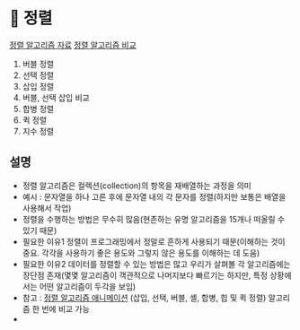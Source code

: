 # 🐣 정렬 <span id="1">
[정렬 알고리즘 자료](https://cs.slides.com/colt_steele/elementary-sorting-algorithms)
[정렬 알고리즘 비교](https://www.toptal.com/developers/sorting-algorithms)

1. 버블 정렬
2. 선택 정렬
3. 삽입 정렬
4. 버블, 선택 삽입 비교 
5. 합병 정렬
6. 퀵 정렬
7. 지수 정렬

## 설명
- 정렬 알고리즘은 컬렉션(collection)의 항목을 재배열하는 과정을 의미
- 예시 : 문자열을 하나 고른 후에 문자열 내의 각 문자를 정렬(하지만 보통은 배열을 사용해서 작업)
- 정렬을 수행하는 방법은 무수히 많음(현존하는 유명 알고리즘을 15개나 떠올릴 수 있기 때문)
- 필요한 이유1 정렬이 프로그래밍에서 정말로 흔하게 사용되기 때문(이해하는 것이 중요. 각각을 사용하기 좋은 용도와 그렇지 않은 용도를 이해하는 데 도움)
- 필요한 이유2 데이터를 정렬할 수 있는 방법은 많고 우리가 살펴볼 각 알고리즘에는 장단점 존재(몇몇 알고리즘이 객관적으로 나머지보다 빠르기는 하지만, 특정 상황에서는 어떤 알고리즘이 두각을 보임)
- 참고 : [정렬 알고리즘 애니메이션](https://www.toptal.com/developers/sorting-algorithms) (삽입, 선택, 버블, 셸, 합병, 힙 및 퀵 정렬) 알고리즘 한 번에 비교 가능
- 
